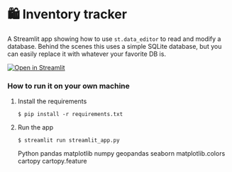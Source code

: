 # :shopping: Inventory tracker

A Streamlit app showing how to use `st.data_editor` to read and modify a database. Behind the scenes
this uses a simple SQLite database, but you can easily replace it with whatever your favorite DB is.

[![Open in Streamlit](https://static.streamlit.io/badges/streamlit_badge_black_white.svg)](https://inventory-tracker-template.streamlit.app/)

### How to run it on your own machine

1. Install the requirements

   ```
   $ pip install -r requirements.txt
   ```

2. Run the app

   ```
   $ streamlit run streamlit_app.py
   ```
   Python
pandas matplotlib numpy geopandas seaborn matplotlib.colors cartopy cartopy.feature
